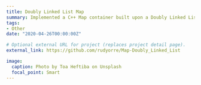 ```yaml
---
title: Doubly Linked List Map
summary: Implemented a C++ Map container built upon a Doubly Linked List. This project is trivial and is only used as filler for now.
tags:
- Other
date: "2020-04-26T00:00:00Z"

# Optional external URL for project (replaces project detail page).
external_link: https://github.com/rudyorre/Map-Doubly_Linked_List

image:
  caption: Photo by Toa Heftiba on Unsplash
  focal_point: Smart
---
```

